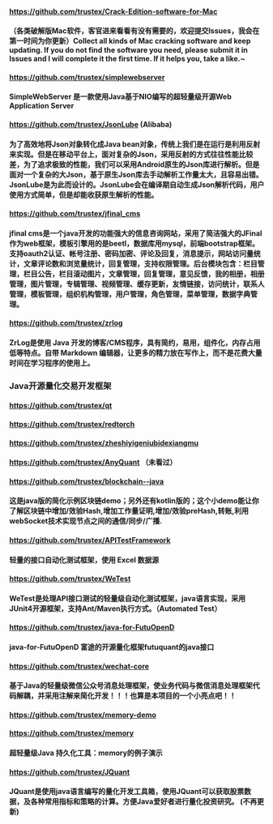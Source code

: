 #### https://github.com/trustex/Crack-Edition-software-for-Mac
#### （各类破解版Mac软件，客官进来看看有没有需要的，欢迎提交Issues，我会在第一时间为你更新）Collect all kinds of Mac cracking software and keep updating. If you do not find the software you need, please submit it in Issues and I will complete it the first time. If it helps you, take a like.~

#### https://github.com/trustex/simplewebserver
#### SimpleWebServer 是一款使用Java基于NIO编写的超轻量级开源Web Application Server

#### https://github.com/trustex/JsonLube (Alibaba)
#### 为了高效地将Json对象转化成Java bean对象，传统上我们是在运行是利用反射来实现。但是在移动平台上，面对复杂的Json，采用反射的方式往往性能比较差，为了追求极致的性能，我们可以采用Android原生的Json库进行解析。但是面对一个复杂的大Json，基于原生Json库去手动解析工作量太大，且容易出错。JsonLube是为此而设计的。JsonLube会在编译期自动生成Json解析代码，用户使用方式简单，但是却能收获原生解析的性能。

####
#### https://github.com/trustex/jfinal_cms
#### jfinal cms是一个java开发的功能强大的信息咨询网站，采用了简洁强大的JFinal作为web框架，模板引擎用的是beetl，数据库用mysql，前端bootstrap框架。支持oauth2认证、帐号注册、密码加密、评论及回复，消息提示，网站访问量统计，文章评论数和浏览量统计，回复管理，支持权限管理。后台模块包含：栏目管理，栏目公告，栏目滚动图片，文章管理，回复管理，意见反馈，我的相册，相册管理，图片管理，专辑管理、视频管理、缓存更新，友情链接，访问统计，联系人管理，模板管理，组织机构管理，用户管理，角色管理，菜单管理，数据字典管理。

#### https://github.com/trustex/zrlog
#### ZrLog是使用 Java 开发的博客/CMS程序，具有简约，易用，组件化，内存占用低等特点。自带 Markdown 编辑器，让更多的精力放在写作上，而不是花费大量时间在学习程序的使用上。

#### 
### Java开源量化交易开发框架
#### https://github.com/trustex/qt
#### https://github.com/trustex/redtorch
#### https://github.com/trustex/zheshiyigeniubidexiangmu
#### https://github.com/trustex/AnyQuant （未看过）

#### https://github.com/trustex/blockchain--java
#### 这是java版的简化示例区块链demo；另外还有kotlin版的；这个小demo能让你了解区块链中增加/效验Hash,增加工作量证明,增加/效验preHash,转账,利用webSocket技术实现节点之间的通信/同步/广播.

#### https://github.com/trustex/APITestFramework
#### 轻量的接口自动化测试框架，使用 Excel 数据源

#### https://github.com/trustex/WeTest
#### WeTest是处理API接口测试的轻量级自动化测试框架，java语言实现，采用JUnit4开源框架，支持Ant/Maven执行方式。（Automated Test）


#### https://github.com/trustex/java-for-FutuOpenD
#### java-for-FutuOpenD 富途的开源量化框架futuquant的java接口
####
#### https://github.com/trustex/wechat-core
#### 基于Java的轻量级微信公众号消息处理框架，使业务代码与微信消息处理框架代码解耦，并采用注解来简化开发！！！也算是本项目的一个小亮点吧！！

#### https://github.com/trustex/memory-demo
#### https://github.com/trustex/memory
#### 超轻量级Java 持久化工具：memory的例子演示

#### https://github.com/trustex/JQuant
#### JQuant是使用java语言编写的量化开发工具箱，使用JQuant可以获取股票数据，及各种常用指标和策略的计算。方便Java爱好者进行量化投资研究。 (不再更新)



